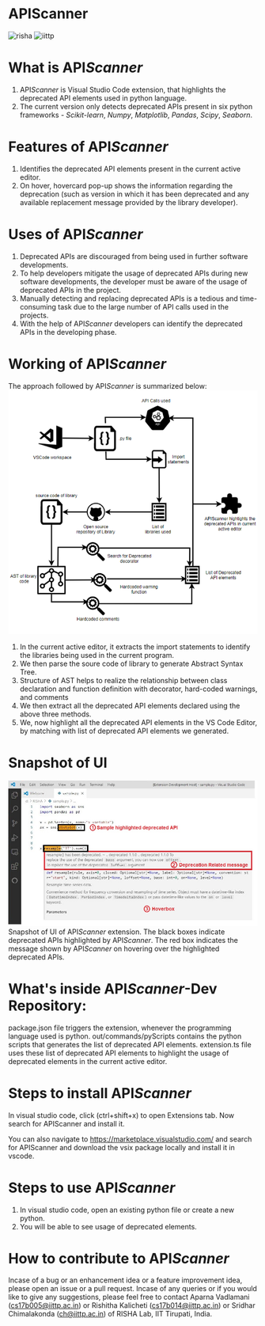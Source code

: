 # APIScanner
![risha](https://user-images.githubusercontent.com/42757231/99178239-0a095380-2737-11eb-8f94-75ca8f069377.png)
![iittp](https://user-images.githubusercontent.com/42757231/99178231-f3fb9300-2736-11eb-8942-0cde97e79d3b.png)

# What is API*Scanner*
1. API*Scanner* is Visual Studio Code extension, that highlights the deprecated API elements used in python language.
2. The current version only detects deprecated APIs present in six python frameworks - *Scikit-learn*, *Numpy*, *Matplotlib*, *Pandas*, *Scipy*, *Seaborn*.

# Features of API*Scanner*
1. Identifies the deprecated API elements present in the current active editor.
2. On hover, hovercard pop-up shows the information regarding the deprecation (such as version in which it has been deprecated and any available replacement message provided by the library developer).

# Uses of API*Scanner*
1. Deprecated APIs are discouraged from being used in further software developments.
2. To help developers mitigate the usage of deprecated APIs during new software developments, the developer must be aware of the usage of deprecated APIs in the project.
3. Manually detecting and replacing deprecated APIs is a tedious and time-consuming task due to the large number of API calls used in the projects.
4. With the help of API*Scanner* developers can identify the deprecated APIs in the developing phase.

# Working of API*Scanner*
The approach followed by API*Scanner* is summarized below:
![Approach diagram](images/updated_process_diagram.PNG)
1. In the current active editor, it extracts the import statements to identify the libraries being used in the current program.
2. We then parse the soure code of library to generate Abstract Syntax Tree. 
3.  Structure of AST helps to realize the relationship between class declaration and function definition with decorator, hard-coded warnings, and comments
4. We then extract all the deprecated API elements declared using the above three methods.
5. We, now highlight all the deprecated API elements in the VS Code Editor, by matching with list of deprecated API elements we generated.

# Snapshot of UI
![Sample UI](images/sampleUI_light.JPG)
Snapshot of UI of API*Scanner* extension. The black boxes indicate deprecated APIs highlighted by API*Scanner*. The red box indicates the message shown by API*Scanner* on hovering over the highlighted deprecated APIs.

# What's inside API*Scanner*-Dev Repository:
package.json file triggers the extension, whenever the programming language used is python. out/commands/pyScripts contains the python scripts that generates the list of deprecated API elements. extension.ts file uses these list of deprecated API elements to highlight the usage of deprecated elements in the current active editor.

# Steps to install API*Scanner*
In visual studio code, click (ctrl+shift+x) to open Extensions tab. Now search for APIScanner and install it.

You can also navigate to https://marketplace.visualstudio.com/ and search for APIScanner and download the vsix package locally and install it in vscode.

# Steps to use API*Scanner*
1. In visual studio code, open an existing python file or create a new python.
2. You will be able to see usage of deprecated elements. 
# How to contribute to API*Scanner*
Incase of a bug or an enhancement idea or a feature improvement idea, please open an issue or a pull request. Incase of any queries or if you would like to give any suggestions, please feel free to contact Aparna Vadlamani (cs17b005@iittp.ac.in) or Rishitha Kalicheti (cs17b014@iittp.ac.in) or Sridhar Chimalakonda (ch@iittp.ac.in) of RISHA Lab, IIT Tirupati, India.